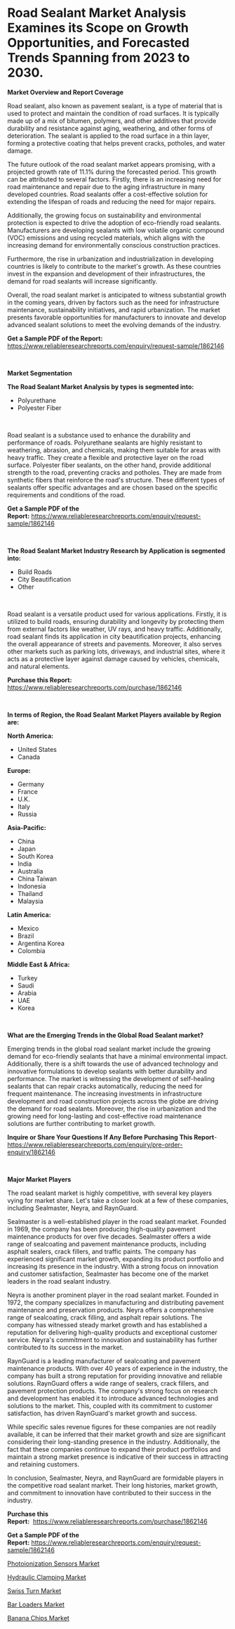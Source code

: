 <p><h1>Road Sealant Market Analysis Examines its Scope on Growth Opportunities, and Forecasted Trends Spanning from 2023 to 2030.</h1></p><p><strong>Market Overview and Report Coverage</strong></p>
<p><p>Road sealant, also known as pavement sealant, is a type of material that is used to protect and maintain the condition of road surfaces. It is typically made up of a mix of bitumen, polymers, and other additives that provide durability and resistance against aging, weathering, and other forms of deterioration. The sealant is applied to the road surface in a thin layer, forming a protective coating that helps prevent cracks, potholes, and water damage.</p><p>The future outlook of the road sealant market appears promising, with a projected growth rate of 11.1% during the forecasted period. This growth can be attributed to several factors. Firstly, there is an increasing need for road maintenance and repair due to the aging infrastructure in many developed countries. Road sealants offer a cost-effective solution for extending the lifespan of roads and reducing the need for major repairs.</p><p>Additionally, the growing focus on sustainability and environmental protection is expected to drive the adoption of eco-friendly road sealants. Manufacturers are developing sealants with low volatile organic compound (VOC) emissions and using recycled materials, which aligns with the increasing demand for environmentally conscious construction practices.</p><p>Furthermore, the rise in urbanization and industrialization in developing countries is likely to contribute to the market's growth. As these countries invest in the expansion and development of their infrastructures, the demand for road sealants will increase significantly.</p><p>Overall, the road sealant market is anticipated to witness substantial growth in the coming years, driven by factors such as the need for infrastructure maintenance, sustainability initiatives, and rapid urbanization. The market presents favorable opportunities for manufacturers to innovate and develop advanced sealant solutions to meet the evolving demands of the industry.</p></p>
<p><strong>Get a Sample PDF of the Report:</strong> <a href="https://www.reliableresearchreports.com/enquiry/request-sample/1862146">https://www.reliableresearchreports.com/enquiry/request-sample/1862146</a></p>
<p>&nbsp;</p>
<p><strong>Market Segmentation</strong></p>
<p><strong>The Road Sealant Market Analysis by types is segmented into:</strong></p>
<p><ul><li>Polyurethane</li><li>Polyester Fiber</li></ul></p>
<p>&nbsp;</p>
<p><p>Road sealant is a substance used to enhance the durability and performance of roads. Polyurethane sealants are highly resistant to weathering, abrasion, and chemicals, making them suitable for areas with heavy traffic. They create a flexible and protective layer on the road surface. Polyester fiber sealants, on the other hand, provide additional strength to the road, preventing cracks and potholes. They are made from synthetic fibers that reinforce the road's structure. These different types of sealants offer specific advantages and are chosen based on the specific requirements and conditions of the road.</p></p>
<p><strong>Get a Sample PDF of the Report:</strong>&nbsp;<a href="https://www.reliableresearchreports.com/enquiry/request-sample/1862146">https://www.reliableresearchreports.com/enquiry/request-sample/1862146</a></p>
<p>&nbsp;</p>
<p><strong>The Road Sealant Market Industry Research by Application is segmented into:</strong></p>
<p><ul><li>Build Roads</li><li>City Beautification</li><li>Other</li></ul></p>
<p>&nbsp;</p>
<p><p>Road sealant is a versatile product used for various applications. Firstly, it is utilized to build roads, ensuring durability and longevity by protecting them from external factors like weather, UV rays, and heavy traffic. Additionally, road sealant finds its application in city beautification projects, enhancing the overall appearance of streets and pavements. Moreover, it also serves other markets such as parking lots, driveways, and industrial sites, where it acts as a protective layer against damage caused by vehicles, chemicals, and natural elements.</p></p>
<p><strong>Purchase this Report:</strong>&nbsp; <a href="https://www.reliableresearchreports.com/purchase/1862146">https://www.reliableresearchreports.com/purchase/1862146</a></p>
<p>&nbsp;</p>
<p><strong>In terms of Region, the Road Sealant Market Players available by Region are:</strong></p>
<p>
    <p> <strong> North America: </strong>
        <ul>
            <li>United States</li>
            <li>Canada</li>
        </ul>
        </p> 
    <p> <strong> Europe: </strong>
        <ul>
            <li>Germany</li>
            <li>France</li>
            <li>U.K.</li>
            <li>Italy</li>
            <li>Russia</li>
        </ul>
        </p> 
    <p> <strong> Asia-Pacific: </strong>
        <ul>
            <li>China</li>
            <li>Japan</li>
            <li>South Korea</li>
            <li>India</li>
            <li>Australia</li>
            <li>China Taiwan</li>
            <li>Indonesia</li>
            <li>Thailand</li>
            <li>Malaysia</li>
        </ul>
        </p> 
    <p> <strong> Latin America: </strong>
        <ul>
            <li>Mexico</li>
            <li>Brazil</li>
            <li>Argentina Korea</li>
            <li>Colombia</li>
        </ul>
        </p> 
    <p> <strong> Middle East & Africa: </strong>
        <ul>
            <li>Turkey</li>
            <li>Saudi</li>
            <li>Arabia</li>
            <li>UAE</li>
            <li>Korea</li>
        </ul>
    </p>
    </p>
<p>&nbsp;</p>
<p><strong>What are the Emerging Trends in the Global Road Sealant market?</strong></p>
<p><p>Emerging trends in the global road sealant market include the growing demand for eco-friendly sealants that have a minimal environmental impact. Additionally, there is a shift towards the use of advanced technology and innovative formulations to develop sealants with better durability and performance. The market is witnessing the development of self-healing sealants that can repair cracks automatically, reducing the need for frequent maintenance. The increasing investments in infrastructure development and road construction projects across the globe are driving the demand for road sealants. Moreover, the rise in urbanization and the growing need for long-lasting and cost-effective road maintenance solutions are further contributing to market growth.</p></p>
<p><strong>Inquire or Share Your Questions If Any Before Purchasing This Report</strong>- <a href="https://www.reliableresearchreports.com/enquiry/pre-order-enquiry/1862146">https://www.reliableresearchreports.com/enquiry/pre-order-enquiry/1862146</a></p>
<p>&nbsp;</p>
<p><strong>Major Market Players</strong></p>
<p><p>The road sealant market is highly competitive, with several key players vying for market share. Let's take a closer look at a few of these companies, including Sealmaster, Neyra, and RaynGuard.</p><p>Sealmaster is a well-established player in the road sealant market. Founded in 1969, the company has been producing high-quality pavement maintenance products for over five decades. Sealmaster offers a wide range of sealcoating and pavement maintenance products, including asphalt sealers, crack fillers, and traffic paints. The company has experienced significant market growth, expanding its product portfolio and increasing its presence in the industry. With a strong focus on innovation and customer satisfaction, Sealmaster has become one of the market leaders in the road sealant industry.</p><p>Neyra is another prominent player in the road sealant market. Founded in 1972, the company specializes in manufacturing and distributing pavement maintenance and preservation products. Neyra offers a comprehensive range of sealcoating, crack filling, and asphalt repair solutions. The company has witnessed steady market growth and has established a reputation for delivering high-quality products and exceptional customer service. Neyra's commitment to innovation and sustainability has further contributed to its success in the market.</p><p>RaynGuard is a leading manufacturer of sealcoating and pavement maintenance products. With over 40 years of experience in the industry, the company has built a strong reputation for providing innovative and reliable solutions. RaynGuard offers a wide range of sealers, crack fillers, and pavement protection products. The company's strong focus on research and development has enabled it to introduce advanced technologies and solutions to the market. This, coupled with its commitment to customer satisfaction, has driven RaynGuard's market growth and success.</p><p>While specific sales revenue figures for these companies are not readily available, it can be inferred that their market growth and size are significant considering their long-standing presence in the industry. Additionally, the fact that these companies continue to expand their product portfolios and maintain a strong market presence is indicative of their success in attracting and retaining customers.</p><p>In conclusion, Sealmaster, Neyra, and RaynGuard are formidable players in the competitive road sealant market. Their long histories, market growth, and commitment to innovation have contributed to their success in the industry.</p></p>
<p><strong>Purchase this Report:</strong>&nbsp;&nbsp;<a href="https://www.reliableresearchreports.com/purchase/1862146">https://www.reliableresearchreports.com/purchase/1862146</a></p>
<p></p>
<p><strong>Get a Sample PDF of the Report:</strong>&nbsp;<a href="https://www.reliableresearchreports.com/enquiry/request-sample/1862146">https://www.reliableresearchreports.com/enquiry/request-sample/1862146</a></p>
<p><p><a href="https://medium.com/@serenaframi/photoionization-sensors-nbsp-market-focuses-on-market-share-size-and-projected-forecast-till-2030-e8f3950f903d">Photoionization Sensors Market</a></p><p><a href="https://medium.com/@emerylittle2023/hydraulic-clamping-market-analysis-and-sze-forecasted-for-period-from-2023-to-2030-e034f72a99a1">Hydraulic Clamping Market</a></p><p><a href="https://medium.com/@dinafritsch/swiss-turn-market-trends-forecast-and-competitive-analysis-to-2030-af1c141fb3a7">Swiss Turn Market</a></p><p><a href="https://medium.com/@aliwilldvm/bar-loaders-market-insight-market-trends-growth-forecasted-from-2023-to-2030-7f0803e54bde">Bar Loaders Market</a></p><p><a href="https://medium.com/@smithazim89098/banana-chips-nbsp-market-focuses-on-market-share-size-and-projected-forecast-till-2030-ca3fabaf8ee1">Banana Chips Market</a></p></p>